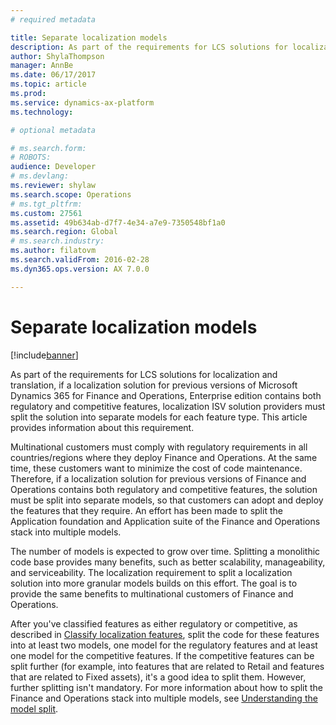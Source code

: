 ```yaml
---
# required metadata

title: Separate localization models
description: As part of the requirements for LCS solutions for localization and translation, if a localization solution for previous versions of Microsoft Dynamics 365 for Finance and Operations contains both regulatory and competitive features, localization ISV solution providers must split the solution into separate models for each feature type. This article provides information about this requirement.
author: ShylaThompson
manager: AnnBe
ms.date: 06/17/2017
ms.topic: article
ms.prod: 
ms.service: dynamics-ax-platform
ms.technology: 

# optional metadata

# ms.search.form: 
# ROBOTS: 
audience: Developer
# ms.devlang: 
ms.reviewer: shylaw
ms.search.scope: Operations
# ms.tgt_pltfrm: 
ms.custom: 27561
ms.assetid: 49b634ab-d7f7-4e34-a7e9-7350548bf1a0
ms.search.region: Global
# ms.search.industry: 
ms.author: filatovm
ms.search.validFrom: 2016-02-28
ms.dyn365.ops.version: AX 7.0.0

---
```


# Separate localization models

[!include[banner](../includes/banner.md)]


As part of the requirements for LCS solutions for localization and translation, if a localization solution for previous versions of Microsoft Dynamics 365 for Finance and Operations, Enterprise edition contains both regulatory and competitive features, localization ISV solution providers must split the solution into separate models for each feature type. This article provides information about this requirement.

Multinational customers must comply with regulatory requirements in all countries/regions where they deploy Finance and Operations. At the same time, these customers want to minimize the cost of code maintenance. Therefore, if a localization solution for previous versions of Finance and Operations contains both regulatory and competitive features, the solution must be split into separate models, so that customers can adopt and deploy the features that they require. An effort has been made to split the Application foundation and Application suite of the Finance and Operations stack into multiple models. 

The number of models is expected to grow over time. Splitting a monolithic code base provides many benefits, such as better scalability, manageability, and serviceability. The localization requirement to split a localization solution into more granular models builds on this effort. The goal is to provide the same benefits to multinational customers of Finance and Operations. 

After you've classified features as either regulatory or competitive, as described in [Classify localization features](classify-localization-features.md), split the code for these features into at least two models, one model for the regulatory features and at least one model for the competitive features. If the competitive features can be split further (for example, into features that are related to Retail and features that are related to Fixed assets), it's a good idea to split them. However, further splitting isn't mandatory. For more information about how to split the Finance and Operations stack into multiple models, see [Understanding the model split](../dev-tools/model-split.md).



